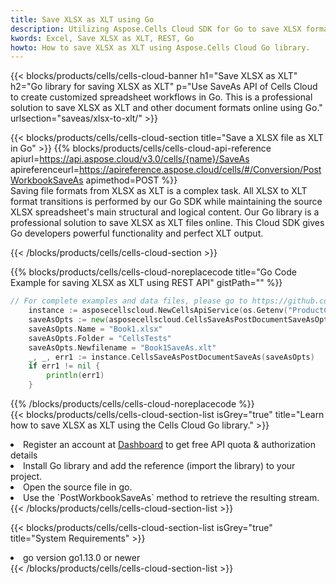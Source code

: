 ```yaml
---
title: Save XLSX as XLT using Go 
description: Utilizing Aspose.Cells Cloud SDK for Go to save XLSX format file as XLT format file. 
kwords: Excel, Save XLSX as XLT, REST, Go
howto: How to save XLSX as XLT using Aspose.Cells Cloud Go library.
---
```



{{< blocks/products/cells/cells-cloud-banner h1="Save XLSX as XLT" h2="Go library for saving XLSX as XLT" p="Use SaveAs API of Cells Cloud to create customized spreadsheet workflows in Go. This is a professional solution to save XLSX as XLT and other document formats online using Go." urlsection="saveas/xlsx-to-xlt/" >}}

{{< blocks/products/cells/cells-cloud-section  title="Save a XLSX file as XLT in Go" >}}
{{% blocks/products/cells/cells-cloud-api-reference  apiurl=https://api.aspose.cloud/v3.0/cells/{name}/SaveAs  apireferenceurl=https://apireference.aspose.cloud/cells/#/Conversion/PostWorkbookSaveAs  apimethod=POST %}}
<br/>
Saving file formats from XLSX as XLT is a complex task. All XLSX to XLT format transitions is performed by our Go SDK while maintaining the source XLSX spreadsheet's main structural and logical content. Our Go library is a professional solution to save XLSX as XLT files online. This Cloud SDK gives Go developers powerful functionality and perfect XLT output.

{{< /blocks/products/cells/cells-cloud-section >}}

{{% blocks/products/cells/cells-cloud-noreplacecode title="Go Code Example for saving XLSX as XLT using REST API" gistPath="" %}}
  
```go
// For complete examples and data files, please go to https://github.com/aspose-cells-cloud/aspose-cells-cloud-go/
    instance := asposecellscloud.NewCellsApiService(os.Getenv("ProductClientId"), os.Getenv("ProductClientSecret"))
    saveAsOpts := new(asposecellscloud.CellsSaveAsPostDocumentSaveAsOpts)
    saveAsOpts.Name = "Book1.xlsx"
    saveAsOpts.Folder = "CellsTests"
    saveAsOpts.Newfilename = "Book1SaveAs.xlt"
    _, _, err1 := instance.CellsSaveAsPostDocumentSaveAs(saveAsOpts)
    if err1 != nil {
	    println(err1)
    }
```
  
{{% /blocks/products/cells/cells-cloud-noreplacecode  %}}
<br/>
{{< blocks/products/cells/cells-cloud-section-list isGrey="true"  title="Learn how to save XLSX as XLT using the Cells Cloud Go library." >}}
<li>Register an account at <a href="https://dashboard.aspose.cloud/">Dashboard</a> to get free API quota & authorization details</li>
<li>Install Go library and add the reference (import the library) to your project.</li>
<li>Open the source file in go.</li>
<li>Use the `PostWorkbookSaveAs` method to retrieve the resulting stream.</li>
{{< /blocks/products/cells/cells-cloud-section-list >}}

{{< blocks/products/cells/cells-cloud-section-list isGrey="true"  title="System Requirements" >}}
<li>go version go1.13.0 or newer</li>
{{< /blocks/products/cells/cells-cloud-section-list >}}
